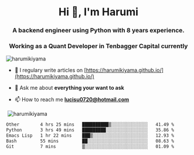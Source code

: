 <h1 align="center">Hi 👋, I'm Harumi</h1>
<h3 align="center">A backend engineer using <b>Python</b> with 8 years experience.</h3>
<h3 align="center">Working as a Quant Developer in <b>Tenbagger Capital</b> currently</h3>

<p align="left"> <img src="https://komarev.com/ghpvc/?username=harumikiyama" alt="harumikiyama" /> </p>


- 📝 I regulary write articles on [https://harumikiyama.github.io/](https://harumikiyama.github.io/)

- 💬 Ask me about **everything your want to ask**

- 📫 How to reach me **lucisu0720@hotmail.com**

<p>&nbsp;<img align="center" src="https://github-readme-stats.vercel.app/api?username=harumikiyama&show_icons=true" alt="harumikiyama" /></p>


<!--START_SECTION:waka-->

```txt
Other        4 hrs 25 mins   ██████████▒░░░░░░░░░░░░░░   41.49 %
Python       3 hrs 49 mins   █████████░░░░░░░░░░░░░░░░   35.86 %
Emacs Lisp   1 hr 22 mins    ███▒░░░░░░░░░░░░░░░░░░░░░   12.93 %
Bash         55 mins         ██░░░░░░░░░░░░░░░░░░░░░░░   08.63 %
Git          7 mins          ▒░░░░░░░░░░░░░░░░░░░░░░░░   01.09 %
```

<!--END_SECTION:waka-->
